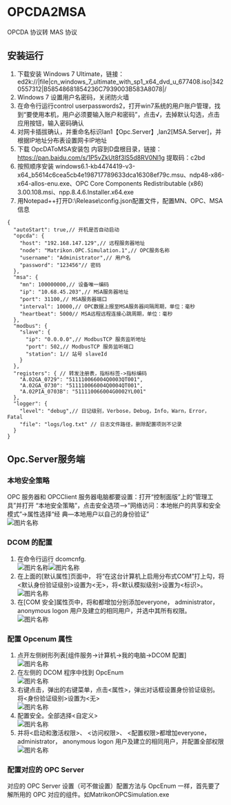 # OPCDA2MSA
OPCDA 协议转 MAS 协议

## 安装运行

1. 下载安装 Windows 7 Ultimate，链接：ed2k://|file|cn_windows_7_ultimate_with_sp1_x64_dvd_u_677408.iso|3420557312|B58548681854236C7939003B583A8078|/  
2. Windows 7 设置用户名密码，关闭防火墙  
3. 在命令行运行control userpasswords2，打开win7系统的用户账户管理，找到“要使用本机，用户必须要输入账户和密码”，点击√，去掉默认勾选，点击应用按钮，输入密码确认
4. 对网卡插拔确认，并重命名标识lan1【Opc.Server】,lan2[MSA.Server]，并根据IP地址分布表设置网卡IP地址  
5. 下载 OpcDAToMSA安装包 内容到D盘根目录，链接：https://pan.baidu.com/s/1P5vZkUt8f3lS5d8RV0Nl1g 提取码：c2bd  
6. 按照顺序安装 windows6.1-kb4474419-v3-x64_b5614c6cea5cb4e198717789633dca16308ef79c.msu、ndp48-x86-x64-allos-enu.exe、OPC Core Components Redistributable (x86) 3.00.108.msi、npp.8.4.6.Installer.x64.exe  
7. 用Notepad++打开D:\Release\config.json配置文件，配置MN、OPC、MSA信息  
```
{
  "autoStart": true,// 开机是否自动启动
  "opcda": {
    "host": "192.168.147.129",// 远程服务器地址
    "node": "Matrikon.OPC.Simulation.1",// OPC服务名称
    "username": "Administrator",// 用户名
    "password": "123456"// 密码
  },
  "msa": {
    "mn": 100000000,// 设备唯一编码
    "ip": "10.68.45.203",// MSA服务器地址
    "port": 31100,// MSA服务器端口
    "interval": 10000,// OPC数据上报至MSA服务器间隔周期，单位：毫秒
    "heartbeat": 5000// MSA远程远程连接心跳周期，单位：毫秒
  },
  "modbus": {
    "slave": {
      "ip": "0.0.0.0",// ModbusTCP 服务监听地址
      "port": 502,// ModbusTCP 服务监听端口
      "station": 1// 站号 slaveId
    }
  },
  "registers": { // 转发注册表，指标标签->指标编码
    "A.02GA_0729": "511110066004Q0003QT001",
    "A.02GA_0730": "511110066004Q0004QT001",
    "A.02PIA_0703B": "511110066004G0002YL001"
  },
  "logger": {
    "level": "debug",// 日记级别，Verbose，Debug，Info，Warn，Error，Fatal
    "file": "logs/log.txt" // 日志文件路径，删除配置项则不记录
  }
}
```
## Opc.Server服务端
###	本地安全策略
OPC 服务器和 OPCClient 服务器电脑都要设置：打开“控制面版”上的“管理工具”并打开
“本地安全策略”，点击安全选项—>”网络访问：本地帐户的共享和安全模式”->属性选择“经
典—本地用户以自己的身份验证”  
 ![图片名称](/docs/dcom-9.png) 
###	DCOM 的配置
1.	在命令行运行 dcomcnfg.  
![图片名称](/docs/dcom-0.png)![图片名称](/docs/dcom-1.png)
2.	在上面的[默认属性]页面中， 将“在这台计算机上启用分布式COM”打上勾，将<默认身份验证级别>设置为<无>，将<默认模拟级别>设置为<标识>。  
![图片名称](/docs/dcom-2.png)  
3.	在[COM 安全]属性页中，将和都增加分别添加everyone， administrator， anonymous logon 用户及建立的相同用户，并选中其所有权限。  
![图片名称](/docs/dcom-3.png) 
###	配置 Opcenum 属性
1.	点开左侧树形列表[组件服务->计算机->我的电脑->DCOM 配置]  
![图片名称](/docs/dcom-4.png)  
2.	在左侧的 DCOM 程序中找到 OpcEnum  
![图片名称](/docs/dcom-5.png)  
3.	右键点击<OpcEnum>，弹出的右键菜单，点击<属性>，弹出对话框设置身份验证级别。将<身份验证级别>设置为<无>  
![图片名称](/docs/dcom-6.png) 
4.	配置安全。全部选择<自定义>  
 ![图片名称](/docs/dcom-7.png) 
5.	并将<启动和激活权限>、 <访问权限>、 <配置权限>都增加everyone，administrator， anonymous logon 用户及建立的相同用户，并配置全部权限  
 ![图片名称](/docs/dcom-8.png) 
###	配置对应的 OPC Server 
对应的 OPC Server 设置（可不做设置）配置方法与 OpcEnum 一样，首先要了解所用的 OPC 对应的组件。如MatrikonOPCSimulation.exe